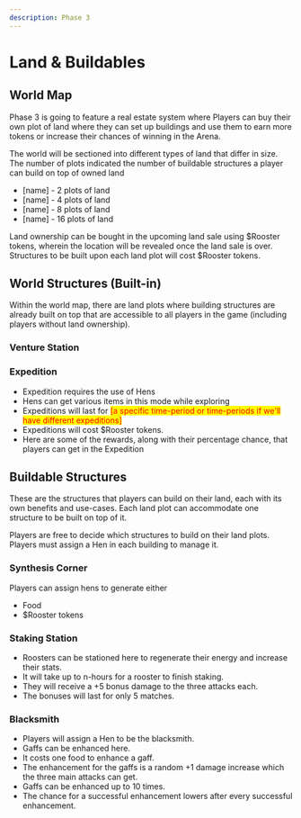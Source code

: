 ```yaml
---
description: Phase 3
---
```


# Land & Buildables

## World Map

Phase 3 is going to feature a real estate system where Players can buy their own plot of land where they can set up buildings and use them to earn more tokens or increase their chances of winning in the Arena.

The world will be sectioned into different types of land that differ in size. The number of plots indicated the number of buildable structures a player can build on top of owned land

- \[name] - 2 plots of land
- \[name] - 4 plots of land
- \[name] - 8 plots of land
- \[name] - 16 plots of land

Land ownership can be bought in the upcoming land sale using $Rooster tokens, wherein the location will be revealed once the land sale is over. Structures to be built upon each land plot will cost $Rooster tokens.

## World Structures (Built-in)

Within the world map, there are land plots where building structures are already built on top that are accessible to all players in the game (including players without land ownership).

### Venture Station

### Expedition

- Expedition requires the use of Hens
- Hens can get various items in this mode while exploring
- Expeditions will last for <mark style="color:red;">\[a specific time-period or time-periods if we'll have different expeditions]</mark>
- Expeditions will cost $Rooster tokens.
- Here are some of the rewards, along with their percentage chance, that players can get in the Expedition

## Buildable Structures

These are the structures that players can build on their land, each with its own benefits and use-cases. Each land plot can accommodate one structure to be built on top of it.

Players are free to decide which structures to build on their land plots. Players must assign a Hen in each building to manage it.

### Synthesis Corner

Players can assign hens to generate either

- Food
- $Rooster tokens

### Staking Station

- Roosters can be stationed here to regenerate their energy and increase their stats.
- It will take up to n-hours for a rooster to finish staking.
- They will receive a +5 bonus damage to the three attacks each.
- The bonuses will last for only 5 matches.

### Blacksmith

- Players will assign a Hen to be the blacksmith.
- Gaffs can be enhanced here.
- It costs one food to enhance a gaff.
- The enhancement for the gaffs is a random +1 damage increase which the three main attacks can get.
- Gaffs can be enhanced up to 10 times.
- The chance for a successful enhancement lowers after every successful enhancement.
